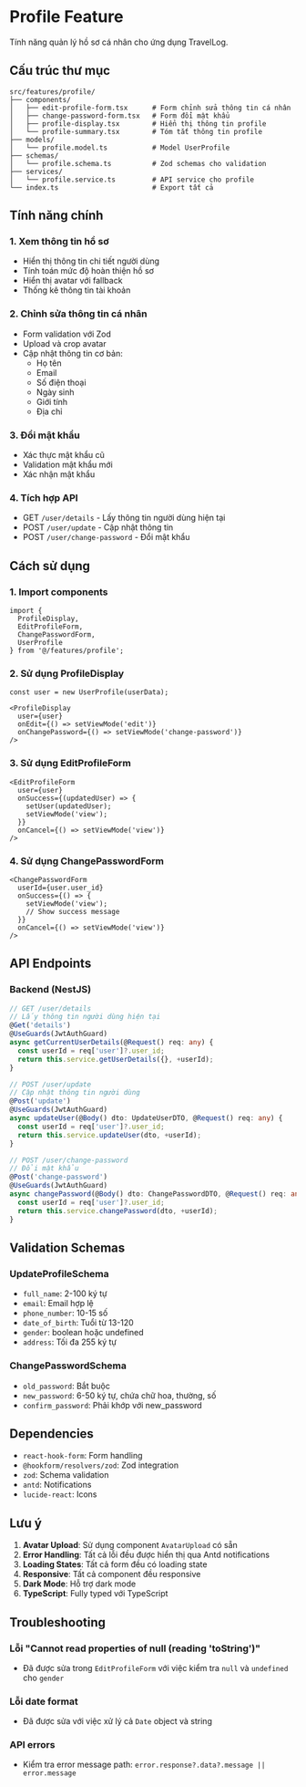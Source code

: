 # Profile Feature

Tính năng quản lý hồ sơ cá nhân cho ứng dụng TravelLog.

## Cấu trúc thư mục

```
src/features/profile/
├── components/
│   ├── edit-profile-form.tsx      # Form chỉnh sửa thông tin cá nhân
│   ├── change-password-form.tsx   # Form đổi mật khẩu
│   ├── profile-display.tsx        # Hiển thị thông tin profile
│   └── profile-summary.tsx        # Tóm tắt thông tin profile
├── models/
│   └── profile.model.ts           # Model UserProfile
├── schemas/
│   └── profile.schema.ts          # Zod schemas cho validation
├── services/
│   └── profile.service.ts         # API service cho profile
└── index.ts                       # Export tất cả
```

## Tính năng chính

### 1. Xem thông tin hồ sơ
- Hiển thị thông tin chi tiết người dùng
- Tính toán mức độ hoàn thiện hồ sơ
- Hiển thị avatar với fallback
- Thống kê thông tin tài khoản

### 2. Chỉnh sửa thông tin cá nhân
- Form validation với Zod
- Upload và crop avatar
- Cập nhật thông tin cơ bản:
  - Họ tên
  - Email
  - Số điện thoại
  - Ngày sinh
  - Giới tính
  - Địa chỉ

### 3. Đổi mật khẩu
- Xác thực mật khẩu cũ
- Validation mật khẩu mới
- Xác nhận mật khẩu

### 4. Tích hợp API
- GET `/user/details` - Lấy thông tin người dùng hiện tại
- POST `/user/update` - Cập nhật thông tin
- POST `/user/change-password` - Đổi mật khẩu

## Cách sử dụng

### 1. Import components

```tsx
import { 
  ProfileDisplay, 
  EditProfileForm, 
  ChangePasswordForm,
  UserProfile 
} from '@/features/profile';
```

### 2. Sử dụng ProfileDisplay

```tsx
const user = new UserProfile(userData);

<ProfileDisplay
  user={user}
  onEdit={() => setViewMode('edit')}
  onChangePassword={() => setViewMode('change-password')}
/>
```

### 3. Sử dụng EditProfileForm

```tsx
<EditProfileForm
  user={user}
  onSuccess={(updatedUser) => {
    setUser(updatedUser);
    setViewMode('view');
  }}
  onCancel={() => setViewMode('view')}
/>
```

### 4. Sử dụng ChangePasswordForm

```tsx
<ChangePasswordForm
  userId={user.user_id}
  onSuccess={() => {
    setViewMode('view');
    // Show success message
  }}
  onCancel={() => setViewMode('view')}
/>
```

## API Endpoints

### Backend (NestJS)

```typescript
// GET /user/details
// Lấy thông tin người dùng hiện tại
@Get('details')
@UseGuards(JwtAuthGuard)
async getCurrentUserDetails(@Request() req: any) {
  const userId = req['user']?.user_id;
  return this.service.getUserDetails({}, +userId);
}

// POST /user/update  
// Cập nhật thông tin người dùng
@Post('update')
@UseGuards(JwtAuthGuard)
async updateUser(@Body() dto: UpdateUserDTO, @Request() req: any) {
  const userId = req['user']?.user_id;
  return this.service.updateUser(dto, +userId);
}

// POST /user/change-password
// Đổi mật khẩu
@Post('change-password')
@UseGuards(JwtAuthGuard)
async changePassword(@Body() dto: ChangePasswordDTO, @Request() req: any) {
  const userId = req['user']?.user_id;
  return this.service.changePassword(dto, +userId);
}
```

## Validation Schemas

### UpdateProfileSchema
- `full_name`: 2-100 ký tự
- `email`: Email hợp lệ
- `phone_number`: 10-15 số
- `date_of_birth`: Tuổi từ 13-120
- `gender`: boolean hoặc undefined
- `address`: Tối đa 255 ký tự

### ChangePasswordSchema
- `old_password`: Bắt buộc
- `new_password`: 6-50 ký tự, chứa chữ hoa, thường, số
- `confirm_password`: Phải khớp với new_password

## Dependencies

- `react-hook-form`: Form handling
- `@hookform/resolvers/zod`: Zod integration
- `zod`: Schema validation
- `antd`: Notifications
- `lucide-react`: Icons

## Lưu ý

1. **Avatar Upload**: Sử dụng component `AvatarUpload` có sẵn
2. **Error Handling**: Tất cả lỗi đều được hiển thị qua Antd notifications
3. **Loading States**: Tất cả form đều có loading state
4. **Responsive**: Tất cả component đều responsive
5. **Dark Mode**: Hỗ trợ dark mode
6. **TypeScript**: Fully typed với TypeScript

## Troubleshooting

### Lỗi "Cannot read properties of null (reading 'toString')"
- Đã được sửa trong `EditProfileForm` với việc kiểm tra `null` và `undefined` cho `gender`

### Lỗi date format
- Đã được sửa với việc xử lý cả `Date` object và string

### API errors
- Kiểm tra error message path: `error.response?.data?.message || error.message`
